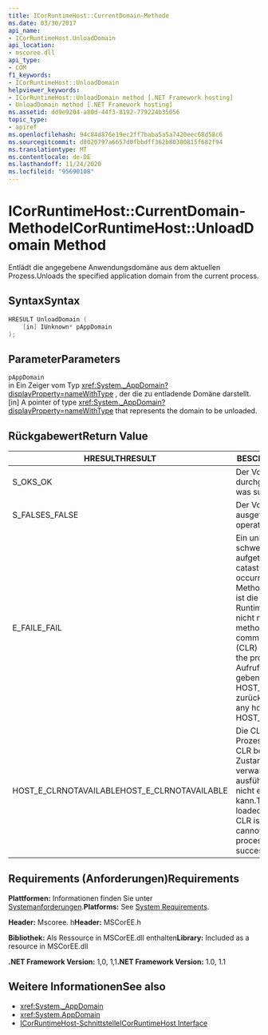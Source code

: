 ```yaml
---
title: ICorRuntimeHost::CurrentDomain-Methode
ms.date: 03/30/2017
api_name:
- ICorRuntimeHost.UnloadDomain
api_location:
- mscoree.dll
api_type:
- COM
f1_keywords:
- ICorRuntimeHost::UnloadDomain
helpviewer_keywords:
- ICorRuntimeHost::UnloadDomain method [.NET Framework hosting]
- UnloadDomain method [.NET Framework hosting]
ms.assetid: dd9e9204-a80d-44f3-8192-779224b35056
topic_type:
- apiref
ms.openlocfilehash: 94c84d876e19ec2ff7baba5a5a7420eec68d58c6
ms.sourcegitcommit: d8020797a6657d0fbbdff362b80300815f682f94
ms.translationtype: MT
ms.contentlocale: de-DE
ms.lasthandoff: 11/24/2020
ms.locfileid: "95690108"
---
```

# <a name="icorruntimehostunloaddomain-method"></a><span data-ttu-id="43ec4-102">ICorRuntimeHost::CurrentDomain-Methode</span><span class="sxs-lookup"><span data-stu-id="43ec4-102">ICorRuntimeHost::UnloadDomain Method</span></span>

<span data-ttu-id="43ec4-103">Entlädt die angegebene Anwendungsdomäne aus dem aktuellen Prozess.</span><span class="sxs-lookup"><span data-stu-id="43ec4-103">Unloads the specified application domain from the current process.</span></span>  
  
## <a name="syntax"></a><span data-ttu-id="43ec4-104">Syntax</span><span class="sxs-lookup"><span data-stu-id="43ec4-104">Syntax</span></span>  
  
```cpp  
HRESULT UnloadDomain (  
    [in] IUnknown* pAppDomain  
);  
```  
  
## <a name="parameters"></a><span data-ttu-id="43ec4-105">Parameter</span><span class="sxs-lookup"><span data-stu-id="43ec4-105">Parameters</span></span>  

 `pAppDomain`  
 <span data-ttu-id="43ec4-106">in Ein Zeiger vom Typ <xref:System._AppDomain?displayProperty=nameWithType> , der die zu entladende Domäne darstellt.</span><span class="sxs-lookup"><span data-stu-id="43ec4-106">[in] A pointer of type <xref:System._AppDomain?displayProperty=nameWithType> that represents the domain to be unloaded.</span></span>  
  
## <a name="return-value"></a><span data-ttu-id="43ec4-107">Rückgabewert</span><span class="sxs-lookup"><span data-stu-id="43ec4-107">Return Value</span></span>  
  
|<span data-ttu-id="43ec4-108">HRESULT</span><span class="sxs-lookup"><span data-stu-id="43ec4-108">HRESULT</span></span>|<span data-ttu-id="43ec4-109">BESCHREIBUNG</span><span class="sxs-lookup"><span data-stu-id="43ec4-109">Description</span></span>|  
|-------------|-----------------|  
|<span data-ttu-id="43ec4-110">S_OK</span><span class="sxs-lookup"><span data-stu-id="43ec4-110">S_OK</span></span>|<span data-ttu-id="43ec4-111">Der Vorgang wurde durchgeführt.</span><span class="sxs-lookup"><span data-stu-id="43ec4-111">The operation was successful.</span></span>|  
|<span data-ttu-id="43ec4-112">S_FALSE</span><span class="sxs-lookup"><span data-stu-id="43ec4-112">S_FALSE</span></span>|<span data-ttu-id="43ec4-113">Der Vorgang konnte nicht ausgeführt werden.</span><span class="sxs-lookup"><span data-stu-id="43ec4-113">The operation failed to complete.</span></span>|  
|<span data-ttu-id="43ec4-114">E_FAIL</span><span class="sxs-lookup"><span data-stu-id="43ec4-114">E_FAIL</span></span>|<span data-ttu-id="43ec4-115">Ein unbekannter, schwerwiegender Fehler ist aufgetreten.</span><span class="sxs-lookup"><span data-stu-id="43ec4-115">An unknown, catastrophic failure occurred.</span></span> <span data-ttu-id="43ec4-116">Wenn eine Methode E_FAIL zurückgibt, ist die Common Language Runtime (CLR) im Prozess nicht mehr verwendbar.</span><span class="sxs-lookup"><span data-stu-id="43ec4-116">If a method returns E_FAIL, the common language runtime (CLR) is no longer usable in the process.</span></span> <span data-ttu-id="43ec4-117">Nachfolgende Aufrufe von Hosting-APIs geben HOST_E_CLRNOTAVAILABLE zurück.</span><span class="sxs-lookup"><span data-stu-id="43ec4-117">Subsequent calls to any hosting APIs return HOST_E_CLRNOTAVAILABLE.</span></span>|  
|<span data-ttu-id="43ec4-118">HOST_E_CLRNOTAVAILABLE</span><span class="sxs-lookup"><span data-stu-id="43ec4-118">HOST_E_CLRNOTAVAILABLE</span></span>|<span data-ttu-id="43ec4-119">Die CLR wurde nicht in einen Prozess geladen, oder die CLR befindet sich in einem Zustand, in dem Sie verwalteten Code nicht ausführen oder den-Befehl nicht erfolgreich verarbeiten kann.</span><span class="sxs-lookup"><span data-stu-id="43ec4-119">The CLR has not been loaded into a process, or the CLR is in a state in which it cannot run managed code or process the call successfully.</span></span>|  
  
## <a name="requirements"></a><span data-ttu-id="43ec4-120">Requirements (Anforderungen)</span><span class="sxs-lookup"><span data-stu-id="43ec4-120">Requirements</span></span>  

 <span data-ttu-id="43ec4-121">**Plattformen:** Informationen finden Sie unter [Systemanforderungen](../../get-started/system-requirements.md).</span><span class="sxs-lookup"><span data-stu-id="43ec4-121">**Platforms:** See [System Requirements](../../get-started/system-requirements.md).</span></span>  
  
 <span data-ttu-id="43ec4-122">**Header:** Mscoree. h</span><span class="sxs-lookup"><span data-stu-id="43ec4-122">**Header:** MSCorEE.h</span></span>  
  
 <span data-ttu-id="43ec4-123">**Bibliothek:** Als Ressource in MSCorEE.dll enthalten</span><span class="sxs-lookup"><span data-stu-id="43ec4-123">**Library:** Included as a resource in MSCorEE.dll</span></span>  
  
 <span data-ttu-id="43ec4-124">**.NET Framework Version:** 1,0, 1,1</span><span class="sxs-lookup"><span data-stu-id="43ec4-124">**.NET Framework Version:** 1.0, 1.1</span></span>  
  
## <a name="see-also"></a><span data-ttu-id="43ec4-125">Weitere Informationen</span><span class="sxs-lookup"><span data-stu-id="43ec4-125">See also</span></span>

- <xref:System._AppDomain>
- <xref:System.AppDomain>
- [<span data-ttu-id="43ec4-126">ICorRuntimeHost-Schnittstelle</span><span class="sxs-lookup"><span data-stu-id="43ec4-126">ICorRuntimeHost Interface</span></span>](icorruntimehost-interface.md)
